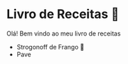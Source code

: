 # Livro de Receitas :pushpin:

Olá! Bem vindo ao meu livro de receitas
* Strogonoff de Frango :chicken:
* Pave


